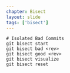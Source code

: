 ```yaml
---
chapter: Bisect
layout: slide
tags: ['bisect']
---
```


	# Isolated Bad Commits
	git bisect start
	git bisect bad <rev>
	git bisect good <rev>
	git bisect visualize
	git bisect reset